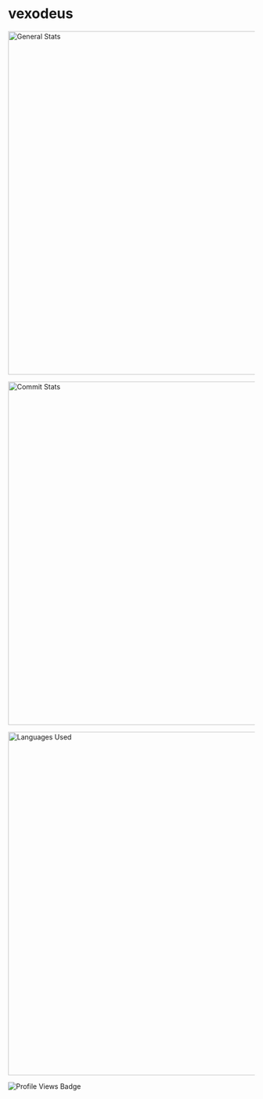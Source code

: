# vexodeus
<p align="left">
	<img alt="General Stats" width="700" 
	src="https://github-readme-stats.vercel.app/api?username=vexodeus&theme=material-palenight&hide_border=true&count_private=true"/>
  </p>
  <p align="left">
	<img alt="Commit Stats" width="700"
	src="https://github-readme-streak-stats.herokuapp.com/?user=vexodeus&theme=material-palenight&hide_border=true"/>
</p>
<p align="left">
<img alt="Languages Used" width="700"
	src="https://github-readme-stats.vercel.app/api/top-langs/?username=vexodeus&theme=material-palenight&hide_border=true&include_all_commits=true&count_private=true&layout=compact"/>
  </p>
<p align="left">
	<img alt="Profile Views Badge" src="https://visitcount.itsvg.in/api?id=vexodeus&icon=2&color=12" />
</p>
